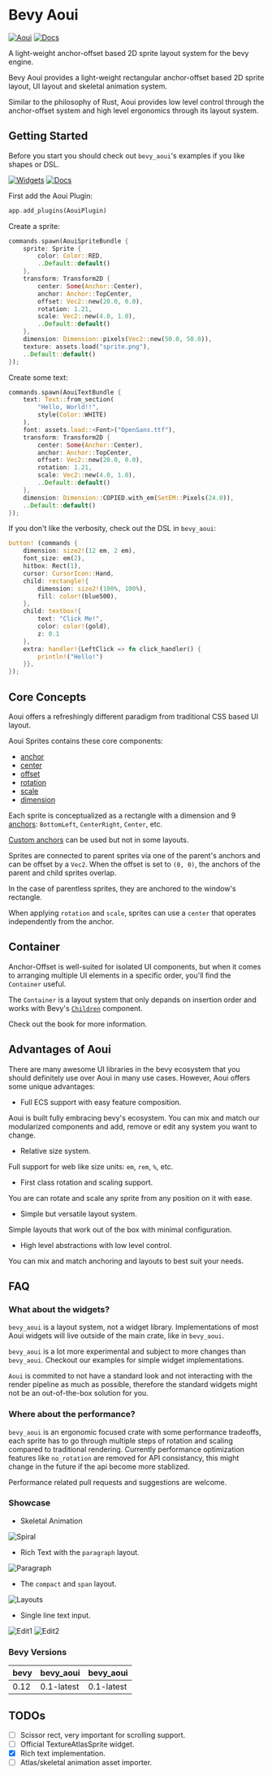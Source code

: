 # Bevy Aoui

[![Aoui](https://img.shields.io/crates/v/bevy_aoui.svg)](https://crates.io/crates/bevy_aoui)
[![Docs](https://docs.rs/bevy_aoui/badge.svg)](https://docs.rs/bevy_aoui/latest/bevy_aoui/)

A light-weight anchor-offset based 2D sprite layout system for the bevy engine.

Bevy Aoui provides a light-weight rectangular anchor-offset based 2D sprite layout,
UI layout and skeletal animation system.

Similar to the philosophy of Rust, Aoui provides low level control through the
anchor-offset system and high level ergonomics through its layout system.

## Getting Started

Before you start you should check out `bevy_aoui`'s examples if you like shapes or DSL.

[![Widgets](https://img.shields.io/crates/v/bevy_aoui.svg)](https://crates.io/crates/bevy_aoui)
[![Docs](https://docs.rs/bevy_aoui/badge.svg)](https://docs.rs/bevy_aoui/latest/bevy_aoui/)

First add the Aoui Plugin:

```rust
app.add_plugins(AouiPlugin)
```

Create a sprite:

```rust
commands.spawn(AouiSpriteBundle {
    sprite: Sprite { 
        color: Color::RED,
        ..Default::default()
    },
    transform: Transform2D { 
        center: Some(Anchor::Center),
        anchor: Anchor::TopCenter,
        offset: Vec2::new(20.0, 0.0),
        rotation: 1.21,
        scale: Vec2::new(4.0, 1.0),
        ..Default::default()
    },
    dimension: Dimension::pixels(Vec2::new(50.0, 50.0)),
    texture: assets.load("sprite.png"),
    ..Default::default()
});
```

Create some text:

```rust
commands.spawn(AouiTextBundle {
    text: Text::from_section(
        "Hello, World!!", 
        style(Color::WHITE)
    ),
    font: assets.load::<Font>("OpenSans.ttf"),
    transform: Transform2D { 
        center: Some(Anchor::Center),
        anchor: Anchor::TopCenter,
        offset: Vec2::new(20.0, 0.0),
        rotation: 1.21,
        scale: Vec2::new(4.0, 1.0),
        ..Default::default()
    },
    dimension: Dimension::COPIED.with_em(SetEM::Pixels(24.0)),
    ..Default::default()
});
```

If you don't like the verbosity, check out the DSL in `bevy_aoui`:

```rust
button! (commands {
    dimension: size2!(12 em, 2 em),
    font_size: em(2),
    hitbox: Rect(1),
    cursor: CursorIcon::Hand,
    child: rectangle!{
        dimension: size2!(100%, 100%),
        fill: color!(blue500),
    },
    child: textbox!{
        text: "Click Me!",
        color: color!(gold),
        z: 0.1
    },
    extra: handler!{LeftClick => fn click_handler() {
        println!("Hello!")
    }},
});
```

## Core Concepts

Aoui offers a refreshingly different paradigm from traditional CSS based UI layout.

Aoui Sprites contains these core components:

* [anchor](Transform2D::anchor)
* [center](Transform2D::center)
* [offset](Transform2D::offset)
* [rotation](Transform2D::rotation)
* [scale](Transform2D::scale)
* [dimension](Dimension::dim)

Each sprite is conceptualized as a rectangle with a dimension and
9 [anchors](bevy::sprite::Anchor): `BottomLeft`, `CenterRight`, `Center`, etc.

[Custom anchors](bevy::sprite::Anchor::Custom) can be used but not in some layouts.

Sprites are connected to parent sprites via one of the parent's anchors
and can be offset by a `Vec2`. When the offset is set to `(0, 0)`,
the anchors of the parent and child sprites overlap.

In the case of parentless sprites, they are anchored to the window's rectangle.

When applying `rotation` and `scale`, sprites can use a
`center` that operates independently from the anchor.

## Container

Anchor-Offset is well-suited for isolated UI components, but when it comes to arranging
multiple UI elements in a specific order, you'll find the `Container` useful.

The `Container` is a layout system that only depands on insertion order and works
with Bevy's [`Children`](bevy::prelude::Children) component.

Check out the book for more information.

## Advantages of Aoui

There are many awesome UI libraries in the bevy ecosystem
that you should definitely use over Aoui in
many use cases. However, Aoui offers some unique advantages:

* Full ECS support with easy feature composition.

Aoui is built fully embracing bevy's ecosystem.
You can mix and match our modularized components
and add, remove or edit any system you want to change.

* Relative size system.

Full support for web like size units: `em`, `rem`, `%`, etc.

* First class rotation and scaling support.

You are can rotate and scale any sprite from any position on it with ease.

* Simple but versatile layout system.

Simple layouts that work out of the box with minimal configuration.

* High level abstractions with low level control.

You can mix and match anchoring and layouts to best suit your needs.

## FAQ

### What about the widgets?

`bevy_aoui` is a layout system, not a widget library.
Implementations of most Aoui widgets
will live outside of the main crate, like in `bevy_aoui`.

`bevy_aoui` is a lot more experimental and subject to more
changes than `bevy_aoui`. Checkout our examples for simple widget implementations.

`Aoui` is commited to not have a standard look and not interacting with the
render pipeline as much as possible, therefore the standard widgets
might not be an out-of-the-box solution for you.

### Where about the performance?

`bevy_aoui` is an ergonomic focused crate with some performance tradeoffs,
each sprite has to go through multiple steps of rotation and scaling compared
to traditional rendering. Currently performance optimization features like
`no_rotation` are removed for API consistancy, this might change in the future
if the api become more stablized.

Performance related pull requests and suggestions are welcome.

### Showcase

* Skeletal Animation

![Spiral](./showcase/spiral.png)

* Rich Text with the `paragraph` layout.

![Paragraph](./showcase/description.png)

* The `compact` and `span` layout.

![Layouts](./showcase/layouts.png)

* Single line text input.

![Edit1](./showcase/edit1.png)
![Edit2](./showcase/edit2.png)

### Bevy Versions

| bevy | bevy_aoui | bevy_aoui |
| -- | -- | -- |
| 0.12 | 0.1-latest | 0.1-latest |

## TODOs

* [ ] Scissor rect, very important for scrolling support.
* [ ] Official TextureAtlasSprite widget.
* [x] Rich text implementation.
* [ ] Atlas/skeletal animation asset importer.
